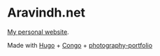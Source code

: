 # Aravindh.net
[My personal website](https://aravindh.net/).

Made with [Hugo](https://gohugo.io) + [Congo](https://jpanther.github.io/congo/) + [photography-portfolio](https://github.com/JoaoFranco03/photography-portfolio)
